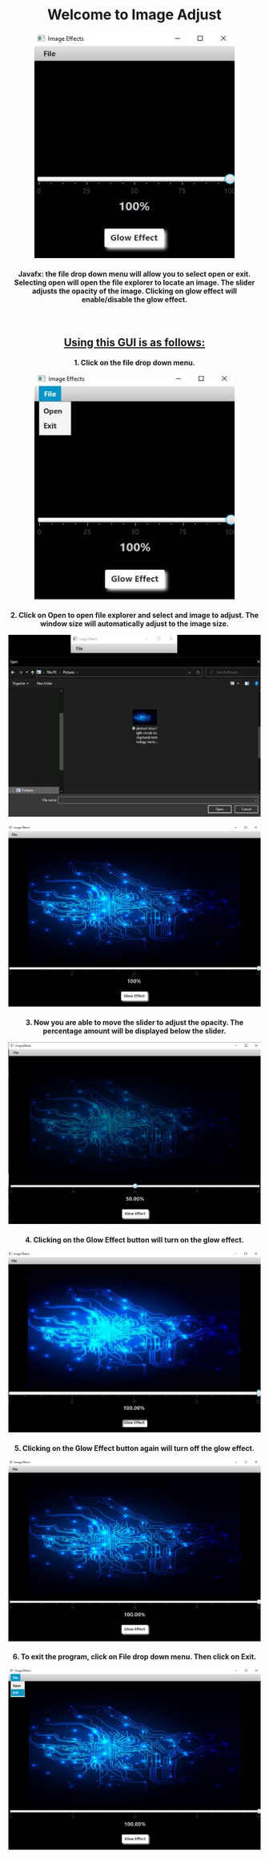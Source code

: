 
<h1 align="center">Welcome to Image Adjust</h1>

<p align="center"><img src="images/main_image.jpg"></p>
<!-- ![main image](images/main_image.jpg) -->

<h4 align="center">
  Javafx: the file drop down menu will allow you to select open or exit.  Selecting open will open the file explorer to locate an image.  The slider adjusts the opacity of the image.  Clicking on glow effect will enable/disable the glow effect.
</h4>
<br>

<h2 align="center" style="text-decoration: underline;">Using this GUI is as follows:</h2>

<h4 align="center">
    1. Click on the file drop down menu.
<p align="center"><img src="images/file_menu.jpg"></p>
  <!-- ![number image](/images/number_type.jpg "Selecting Number Type") -->
</h4>

<h4 align="center">
    2. Click on Open to open file explorer and select and image to adjust.  The window size will automatically adjust to the image size.
<p align="center"><img src="images/file_open.jpg"></p>
<p align="center"><img src="images/image_open.jpg"></p>
  <!-- ![add number image](/images/add_number.jpg "Typing in the textbox") -->
</h4>

<h4 align="center">
    3. Now you are able to move the slider to adjust the opacity.  The percentage amount will be displayed below the slider.  
<p align="center"><img src="images/opacity.jpg"></p>
  <!-- ![added image](/images/added.jpg "Value added") -->
</h4>

<h4 align="center">
    4. Clicking on the Glow Effect button will turn on the glow effect.  
<p align="center"><img src="images/glow_on.jpg"></p>
  <!-- ![added image](/images/added.jpg "Value added") -->
</h4>

<h4 align="center">
    5. Clicking on the Glow Effect button again will turn off the glow effect.  
<p align="center"><img src="images/glow_off.jpg"></p>
  <!-- ![added image](/images/added.jpg "Value added") -->
</h4>

<h4 align="center">
    6. To exit the program, click on File drop down menu.  Then click on Exit.  
<p align="center"><img src="images/exit.jpg"></p>
  <!-- ![added image](/images/added.jpg "Value added") -->
</h4>

<!-- For more details see [GitHub Flavored Markdown](https://guides.github.com/features/mastering-markdown/). -->
<!-- You can use the [editor on GitHub](https://github.com/zuki07/Load_file/edit/master/README.md) to maintain and preview the content for your website in Markdown files. -->
